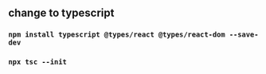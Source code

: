 ## change to typescript
### `npm install typescript @types/react @types/react-dom --save-dev`
### `npx tsc --init`